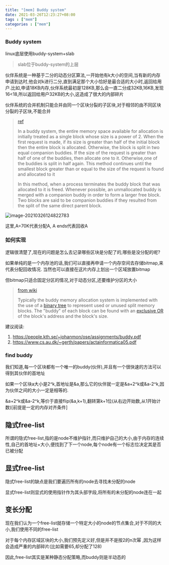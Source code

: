 ```yaml
---
title: "[mem] Buddy system"
date: 2021-03-26T12:23:27+08:00
tags : ["mem"]
categories : ["mem"]
---
```


### Buddy system

linux底层使用buddy-system+slab

>  slab位于buddy-system的上层

伙伴系统是一种基于二分的动态分区算法,一开始他有k大小的空间,当有新的内存申请到达时,他会对k进行二分,直到满足那个大小恰好是最合适的大小时,返回给用户.比如,申请18KB内存,伙伴系统最初是128KB,那么会一直二分成32KB,16KB,发现16<18,所以返回给用户32KB的大小,这造成了很大的内部碎片

伙伴系统的合并机制只能合并由同一个区块分裂的子区块,对于相邻的由不同区块分裂的子区块,不能合并

> [ref](https://www.cs.fsu.edu/~engelen/courses/COP402003/p827.pdf)
>
> In a buddy system, the entire memory space available for allocation is initially treated as a single block whose size is a power of 2. When the first request is made, if its size is greater than half of the initial block then the entire block is allocated. Otherwise, the block is split in two equal companion buddies. If the size of the request is greater than half of one of the buddies, then allocate one to it. Otherwise,one of the buddies is split in half again. This method continues until the smallest block greater than or equal to the size of the request is found and allocated to it
>
> In this method, when a process terminates the buddy block that was allocated to it is freed. Whenever possible, an unmallocated buddy is merged with a companion buddy in order to form a larger free block. Two blocks are said to be companion buddies if they resulted from the split of the same direct parent block.

![image-20210326124822783](/posts/static/image-20210326124822783.png)

这里,A=70K代表分配A, A ends代表回收A

### 如何实现

逻辑很清楚了,现在的问题是怎么去记录哪些区块是分配了的,哪些是没分配的呢?

如果单纯的是一个内存池的话,我们可以直接再申请一个内存空间去存储bitmap,来代表分配回收情况. 当然也可以直接在这片内存上划出一个区域放置bitmap

但bitmap只适合固定分区的情况,对于动态分区,还要维护分区的大小

>  [from wiki](https://en.wikipedia.org/wiki/Buddy_memory_allocation)
>
>  Typically the buddy memory allocation system is implemented with the use of a [binary tree](https://en.wikipedia.org/wiki/Binary_tree) to represent used or unused split memory blocks. The "buddy" of each block can be found with an [exclusive OR](https://en.wikipedia.org/wiki/Exclusive_OR) of the block's address and the block's size.

 建议阅读:

1. https://people.kth.se/~johanmon/ose/assignments/buddy.pdf
2. https://www.cs.au.dk/~gerth/papers/actainformatica05.pdf

### find buddy

我们知道,每一个区块都有一个唯一的buddy(伙伴),并且有一个很快速的方法可以得到其伙伴的首地址

如果一个区块a大小是2^k,首地址是&a,那么它的伙伴就一定是&a+2^k或&a-2^k,因为伙伴之间的大小一定是相等的.

&a+2^k或&a-2^k,等价于直接flip(&a,k+1),翻转第k+1位(从右边开始数,从1开始计数)[前提是一定的内存对齐条件]

## 隐式free-list

所谓的隐式free-list,指的是node不维护指针,而只维护自己的大小,由于内存的连续性,自己的首地址+大小,便找到了下一个node,每个node有一个标志位决定其是否已被分配

## 显式free-list

隐式free-list的缺点是我们要遍历所有的node去寻找未分配的node

显式free-list则显式的使用指针作为其头部字段,将所有的未分配的node连在一起

## 变长分配

现在我们认为一个free-list就存储一个特定大小的node的节点集合,对于不同的大小,我们使用不同的free-list

对于每个内存区域区块的大小,我们预先定义好,但是并不是按2的n次幂 ,因为这样会造成严重的内部碎片(比如需要65,却分配了128)

因此,free-list其实是某种静态分配策略,而buddy则是半动态的